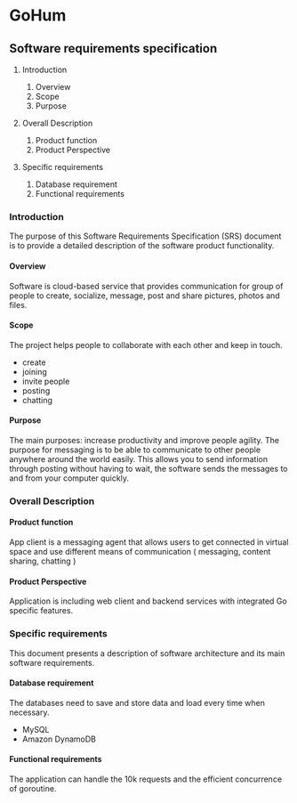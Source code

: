 # GoHum

## Software requirements specification

1. Introduction
	1. Overview
	2. Scope
	3. Purpose

2. Overall Description
	1. Product function
	2. Product Perspective

3. Specific requirements
	1. Database requirement
	2. Functional requirements


### Introduction
The purpose of this Software Requirements Specification (SRS)
document is to provide a detailed description of
the software product functionality.

#### Overview

Software is cloud-based service that provides communication
for group of people  to create, socialize, message, post and
share pictures, photos and files.

#### Scope
The project helps people to collaborate with each other and keep in touch.
* create
* joining
* invite people
* posting
* chatting

#### Purpose

The main purposes: increase productivity and improve people agility.
The purpose for messaging is to be able to communicate to other people
anywhere around the world easily. This allows you to send information through
posting without having to wait, the software sends the messages to and from
your computer quickly.

### Overall Description

#### Product function
App client is a messaging agent that allows users to get connected
in virtual space and use different means of communication
( messaging, content sharing, chatting )

#### Product Perspective
Application is including web client and backend services
with integrated Go specific features.

### Specific requirements

This document presents a description of software architecture and its main
software requirements.

#### Database requirement
 The databases need to save and store data and load every time when necessary.

* MySQL
* Amazon DynamoDB

#### Functional requirements

The application can handle the 10k requests and the efficient 
concurrence of goroutine. 

